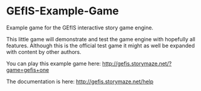 # GEfIS-Example-Game
Example game for the GEfIS interactive story game engine.

This little game will demonstrate and test the game engine with hopefully all features. 
Although this is the official test game it might as well be expanded with content by other authors.
 
You can play this example game here:
http://gefis.storymaze.net/?game=gefis+one
 
The documentation is here:
http://gefis.storymaze.net/help
